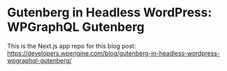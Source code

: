 # Gutenberg in Headless WordPress: WPGraphQL Gutenberg

This is the Next.js app repo for this blog post: https://developers.wpengine.com/blog/gutenberg-in-headless-wordpress-wpgraphql-gutenberg/
